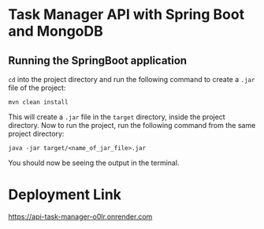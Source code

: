 # Task Manager API with Spring Boot and MongoDB


## Running the SpringBoot application

```cd``` into the project directory and run the following command to create a ```.jar``` file of the project:

```shell
mvn clean install
```

This will create a ```.jar``` file in the ```target``` directory, inside the project directory. Now to run the project, run the following command from the same project directory:

```shell
java -jar target/<name_of_jar_file>.jar
```

You should now be seeing the output in the terminal.


# Deployment Link

https://api-task-manager-o0lr.onrender.com
